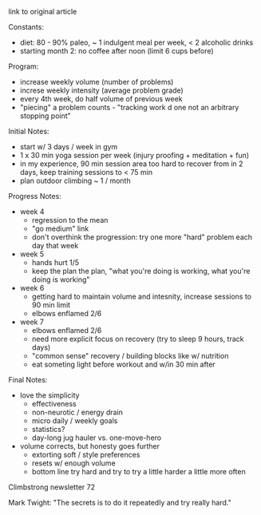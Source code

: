 link to original article

Constants:
- diet: 80 - 90% paleo, ~ 1 indulgent meal per week, < 2 alcoholic drinks
- starting month 2:  no coffee after noon (limit 6 cups before)

Program:
- increase weekly volume (number of problems)
- increse weekly intensity (average problem grade)
- every 4th week, do half volume of previous week
- "piecing" a problem counts - "tracking work d one not an arbitrary stopping point"

Initial Notes:
- start w/ 3 days / week in gym
- 1 x 30 min yoga session per week (injury proofing + meditation + fun)
- in my experience, 90 min session area too hard to recover from in 2 days, keep training sessions to < 75 min
- plan outdoor climbing ~ 1 / month

Progress Notes:
- week 4
  - regression to the mean
  - "go medium" link
  - don't overthink the progression:  try one more "hard" problem each day that week
- week 5
  - hands hurt 1/5
  - keep the plan the plan, "what you're doing is working, what you're doing is working"
- week 6
  - getting hard to maintain volume and intesnity, increase sessions to 90 min limit
  - elbows enflamed 2/6
- week 7
  - elbows enflamed 2/6
  - need more explicit focus on recovery (try to sleep 9 hours, track days)
  - "common sense" recovery / building blocks like w/ nutrition
  - eat someting light before workout and w/in 30 min after


Final Notes:
- love the simplicity
  - effectiveness
  - non-neurotic / energy drain
  - micro daily / weekly goals
  - statistics?
  - day-long jug hauler vs. one-move-hero
- volume corrects, but honesty goes further
  - extorting soft / style preferences
  - resets w/ enough volume
  - bottom line try hard and try to try a little harder a little more often

Climbstrong newsletter 72

Mark Twight:  "The secrets is to do it repeatedly and try really hard."